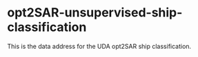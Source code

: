 # opt2SAR-unsupervised-ship-classification
This is the data address for the UDA opt2SAR ship classification.
